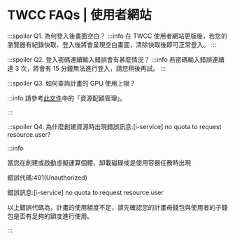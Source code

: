 # TWCC FAQs | 使用者網站


:::spoiler Q1. 為何登入後畫面空白？
:::info
在 TWCC 使用者網站更版後，若您的瀏覽器有紀錄快取，登入後將會呈現空白畫面，清除快取後即可正常登入。
:::

:::spoiler Q2. 登入密碼連續輸入錯誤會有甚麼情況？
:::info
若密碼輸入錯誤連續達 3 次，將會有 15 分鐘無法進行登入，請您稍後再試。
:::

:::spoiler Q3. 如何查詢計畫的 GPU 使用上限？ 

:::info
請參考[<ins>此文件</ins>](https://www.twcc.ai/doc?page=manage)中的「資源配額管理」。  

:::

:::spoiler Q4. 為什麼創建資源時出現錯誤訊息:[i-service] no quota to request resource.user?

:::info

當您在創建或啟動虛擬運算個體、卸載磁碟或是使用容器任務時出現

錯誤代碼:401(Unauthorized)

錯誤訊息:[i-service] no quota to request resource.user

以上錯誤代碼為，計畫的使用額度不足，請先確認您的計畫母錢包與使用者的子錢包是否有足夠的額度進行使用。

:::
